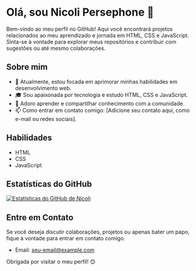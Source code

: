 # Olá, sou Nicoli Persephone 👋

Bem-vindo ao meu perfil no GitHub! Aqui você encontrará projetos relacionados ao meu aprendizado e jornada em HTML, CSS e JavaScript. Sinta-se à vontade para explorar meus repositórios e contribuir com sugestões ou até mesmo colaborações.

## Sobre mim

- 🌱 Atualmente, estou focada em aprimorar minhas habilidades em desenvolvimento web.
- 🎓 Sou apaixonada por tecnologia e estudo HTML, CSS e JavaScript.
- 💬 Adoro aprender e compartilhar conhecimento com a comunidade.
- 📫 Como entrar em contato comigo: [Adicione seu contato aqui, como e-mail ou redes sociais].


## Habilidades

- HTML
- CSS
- JavaScript

## Estatísticas do GitHub

[![Estatísticas do GitHub de Nicoli](https://github-readme-stats.vercel.app/api?Persephx&show_icons=true&theme=radical)](https://github.com/Persephx)

## Entre em Contato

Se você deseja discutir colaborações, projetos ou apenas bater um papo, fique à vontade para entrar em contato comigo.

- Email: [seu-email@example.com](mailto:nicolipersephone@gmail.com)


Obrigada por visitar o meu perfil! 😊
